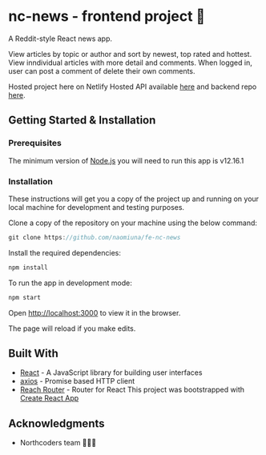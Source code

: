 # nc-news - frontend project :newspaper:

A Reddit-style React news app.

View articles by topic or author and sort by newest, top rated and hottest.
View inndividual articles with more detail and comments. When logged in, user can post a comment of delete their own comments.

Hosted project here on Netlify
Hosted API available [here](https://nt-nc-news.herokuapp.com/api) and backend repo [here](https://github.com/naomiuna/nc-news).

## Getting Started & Installation

### Prerequisites

The minimum version of [Node.js](https://nodejs.org/en/download) you will need to run this app is v12.16.1

### Installation

These instructions will get you a copy of the project up and running on your local machine for development and testing purposes.

Clone a copy of the repository on your machine using the below command:

```javascript
git clone https://github.com/naomiuna/fe-nc-news
```

Install the required dependencies:

```javascript
npm install
```

To run the app in development mode:

```javascript
npm start
```

Open [http://localhost:3000](http://localhost:3000) to view it in the browser.

The page will reload if you make edits.<br />

## Built With

- [React](https://reactjs.org/) - A JavaScript library for building user interfaces
- [axios](https://github.com/axios/axios) - Promise based HTTP client
- [Reach Router](https://reach.tech/router) - Router for React
  This project was bootstrapped with [Create React App](https://github.com/facebook/create-react-app)

## Acknowledgments

- Northcoders team 🧑🏻‍💻
